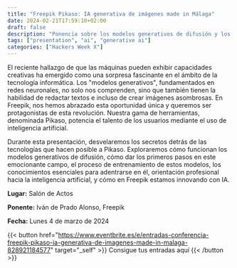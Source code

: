 ```yaml
---
title: "Freepik Pikaso: IA generativa de imágenes made in Málaga"
date: 2024-02-21T17:59:10+02:00
draft: false
description: "Ponencia sobre los modelos generativos de difusión y los primeros pasos en las inteligencias artificiales generativas"
tags: ["presentation", "ai", "generative ai"]
categories: ["Hackers Week X"]
---
```


El reciente hallazgo de que las máquinas pueden exhibir capacidades creativas ha emergido como una sorpresa fascinante en el ámbito de la tecnología informática. Los "modelos generativos", fundamentados en redes neuronales, no solo nos comprenden, sino que también tienen la habilidad de redactar textos e incluso de crear imágenes asombrosas. En Freepik, nos hemos abrazado esta oportunidad única y queremos ser protagonistas de esta revolución. Nuestra gama de herramientas, denominada Pikaso, potencia el talento de los usuarios mediante el uso de inteligencia artificial.

Durante esta presentación, desvelaremos los secretos detrás de las tecnologías que hacen posible a Pikaso. Exploraremos cómo funcionan los modelos generativos de difusión, cómo dar los primeros pasos en este emocionante campo, el proceso de entrenamiento de estos modelos, los conocimientos esenciales para adentrarse en él, orientación profesional hacia la inteligencia artificial, y cómo en Freepik estamos innovando con IA.

**Lugar:** Salón de Actos

**Ponente:** Iván de Prado Alonso, Freepik

**Fecha:** Lunes 4 de marzo de 2024

{{< button href="https://www.eventbrite.es/e/entradas-conferencia-freepik-pikaso-ia-generativa-de-imagenes-made-in-malaga-828921184577" target="_self" >}}
Consigue tus entradas aquí
{{< /button >}}


